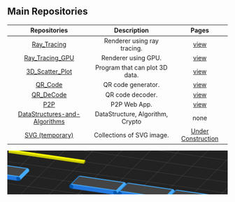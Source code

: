 ## Main Repositories
| Repositories | Description | Pages |
|:-:|:-:|:-:|
| [Ray_Tracing](https://github.com/KTechi/Ray_Tracing) | Renderer using ray tracing. | [view](https://KTechi.github.io/Ray_Tracing/) |
| [Ray_Tracing_GPU](https://github.com/KTechi/Ray_Tracing_GPU) | Renderer using GPU. | [view](https://KTechi.github.io/Ray_Tracing_GPU/) |
| [3D_Scatter_Plot](https://github.com/KTechi/3D_Scatter_Plot) | Program that can plot 3D data. | [view](https://KTechi.github.io/3D_Scatter_Plot/) |
| [QR_Code](https://github.com/KTechi/QR_Code) | QR code generator. | [view](https://KTechi.github.io/QR_Code/) |
| [QR_DeCode](https://github.com/KTechi/QR_DeCode) | QR code decoder. | [view](https://KTechi.github.io/QR_DeCode/) |
| [P2P](https://github.com/KTechi/P2P) | P2P Web App. | [view](https://KTechi.github.io/P2P/) |
| [DataStructures-and-Algorithms](https://github.com/KTechi/DataStructures-and-Algorithms) | DataStructure, Algorithm, Crypto | none |
| [SVG (temporary)](https://github.com/KTechi/SVG-Collections) | Collections of SVG image. | [Under Construction]() |

![](asset/Logistics.svg)
